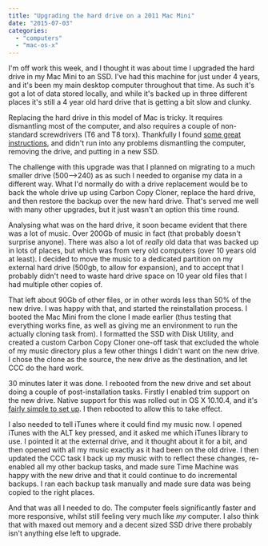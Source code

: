 ```yaml
---
title: "Upgrading the hard drive on a 2011 Mac Mini"
date: "2015-07-03"
categories: 
  - "computers"
  - "mac-os-x"
---
```


I'm off work this week, and I thought it was about time I upgraded the hard drive in my Mac Mini to an SSD. I've had this machine for just under 4 years, and it's been my main desktop computer throughout that time. As such it's got a lot of data stored locally, and while it's backed up in three different places it's still a 4 year old hard drive that is getting a bit slow and clunky.

Replacing the hard drive in this model of Mac is tricky. It requires dismantling most of the computer, and also requires a couple of non-standard screwdrivers (T6 and T8 torx). Thankfully I found [some great instructions](https://www.ifixit.com/Guide/Mac+Mini+Mid+2011+Hard+Drive+Replacement/6422), and didn't run into any problems dismantling the computer, removing the drive, and putting in a new SSD.

The challenge with this upgrade was that I planned on migrating to a much smaller drive (500-->240) as as such I needed to organise my data in a different way. What I'd normally do with a drive replacement would be to back the whole drive up using Carbon Copy Cloner, replace the hard drive, and then restore the backup over the new hard drive. That's served me well with many other upgrades, but it just wasn't an option this time round.

Analysing what was on the hard drive, it soon became evident that there was a lot of music. Over 200Gb of music in fact (that probably doesn't surprise anyone). There was also a lot of _really_ old data that was backed up in lots of places, but which was from very old computers (over 10 years old at least). I decided to move the music to a dedicated partition on my external hard drive (500gb, to allow for expansion), and to accept that I probably didn't need to waste hard drive space on 10 year old files that I had multiple other copies of.

That left about 90Gb of other files, or in other words less than 50% of the new drive. I was happy with that, and started the reinstallation process. I booted the Mac Mini from the clone I made earlier (thus testing that everything works fine, as well as giving me an environment to run the actually cloning task from). I formatted the SSD with Disk Utility, and created a custom Carbon Copy Cloner one-off task that excluded the whole of my music directory plus a few other things I didn't want on the new drive. I chose the clone as the source, the new drive as the destination, and let CCC do the hard work.

30 minutes later it was done. I rebooted from the new drive and set about doing a couple of post-installation tasks. Firstly I enabled trim support on the new drive. Native support for this was rolled out in OS X 10.10.4, and it's [fairly simple to set up](http://www.macrumors.com/2015/07/01/os-x-trim-ssd/). I then rebooted to allow this to take effect.

I also needed to tell iTunes where it could find my music now. I opened iTunes with the ALT key pressed, and it asked me which iTunes library to use. I pointed it at the external drive, and it thought about it for a bit, and then opened with all my music exactly as it had been on the old drive. I then updated the CCC task I back up my music with to reflect these changes, re-enabled all my other backup tasks, and made sure Time Machine was happy with the new drive and that it could continue to do incremental backups. I ran each backup task manually and made sure data was being copied to the right places.

And that was all I needed to do. The computer feels significantly faster and more responsive, whilst still feeling very much like _my_ computer. I also think that with maxed out memory and a decent sized SSD drive there probably isn't anything else left to upgrade.
